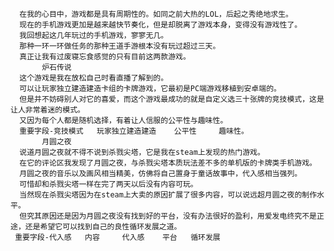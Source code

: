       在我的心目中，游戏都是具有周期性的。如同之前大热的LOL，后起之秀绝地求生。
      现在的手机游戏更加是越来越快节奏化，但是却脱离了游戏本身，变得没有游戏性了。
      我回想起这几年玩过的手机游戏，寥寥无几。
      那种一环一环做任务的那种王道手游根本没有玩过超过三天。
      真正让我有过废寝忘食感觉的只有目前这两款游戏。
           炉石传说
      这个游戏是我在放松自己时看直播了解到的。
      可以让玩家独立建造建造卡组的卡牌游戏，它最初是PC端游戏移植到安卓端的。
      但是并不妨碍别人对它的喜爱，而这个游戏最成功的就是自定义选三十张牌的竞技模式，这是让人非常着迷的模式。
      又因为每个人都是随机选择，有着让人信服的公平性与趣味性。
      重要字段-竞技模式   玩家独立建造建造    公平性     趣味性。
           月圆之夜    
      说道月圆之夜就不得不说到杀戮尖塔，它是我在steam上发现的热门游戏。
      在它的评论区我发现了月圆之夜，与杀戮尖塔本质玩法差不多的单机版的卡牌类手机游戏。
      月圆之夜的音乐以及画风相当精美，仿佛将自己置身于童话故事中，代入感相当强列。
      可惜却和杀戮尖塔一样在完了两天以后没有内容可玩。
      当然现在杀戮尖塔因为在steam上大卖的原因扩展了很多内容，可以说远超月圆之夜的制作水平。
      但究其原因还是因为月圆之夜没有找到好的平台，没有办法很好的盈利，用爱发电终究不是正途，还是希望它可以找到自己的良性循环发展之道。
     重要字段-代入感   内容     代入感    平台   循环发展
